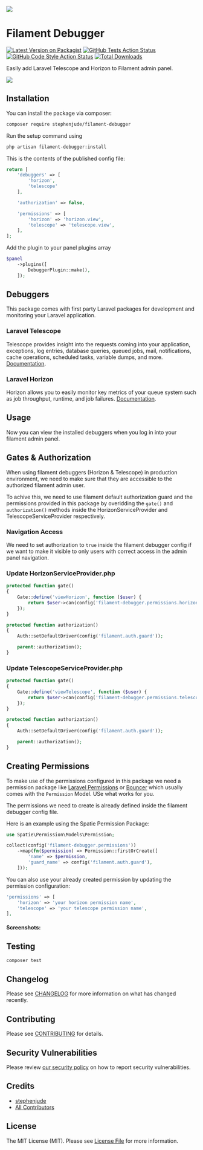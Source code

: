 ![](https://raw.githubusercontent.com/stephenjude/filament-debugger/main/art/banner.jpg)

# Filament Debugger

[![Latest Version on Packagist](https://img.shields.io/packagist/v/stephenjude/filament-debugger.svg?style=flat-square)](https://packagist.org/packages/stephenjude/filament-debugger)
[![GitHub Tests Action Status](https://img.shields.io/github/workflow/status/stephenjude/filament-debugger/run-tests?label=tests)](https://github.com/stephenjude/filament-debugger/actions?query=workflow%3Arun-tests+branch%3Amain)
[![GitHub Code Style Action Status](https://img.shields.io/github/workflow/status/stephenjude/filament-debugger/Fix%20PHP%20code%20style%20issues?label=code%20style)](https://github.com/stephenjude/filament-debugger/actions?query=workflow%3A"Fix+PHP+code+style+issues"+branch%3Amain)
[![Total Downloads](https://img.shields.io/packagist/dt/stephenjude/filament-debugger.svg?style=flat-square)](https://packagist.org/packages/stephenjude/filament-debugger)

Easily add Laravel Telescope and Horizon to Filament admin panel.

![](https://raw.githubusercontent.com/stephenjude/filament-debugger/main/art/screen1.png)

## Installation

You can install the package via composer:

```bash
composer require stephenjude/filament-debugger
```

Run the setup command using

```bash
php artisan filament-debugger:install
```

This is the contents of the published config file:

```php
return [
    'debuggers' => [
        'horizon',
        'telescope'
    ],

    'authorization' => false,

    'permissions' => [
        'horizon' => 'horizon.view',
        'telescope' => 'telescope.view',
    ],
];

```

Add the plugin to your panel plugins array

```php
$panel
    ->plugins([
        DebuggerPlugin::make(),
    ]);
```


## Debuggers
This package comes with first party Laravel packages for development and monitoring your Laravel application.

### Laravel Telescope
Telescope provides insight into the requests coming into your application, exceptions, log entries, database queries, queued jobs, mail, notifications, cache operations, scheduled tasks, variable dumps, and more. [Documentation](https://laravel.com/docs/9.x/telescope).

### Laravel Horizon
Horizon allows you to easily monitor key metrics of your queue system such as job throughput, runtime, and job failures. [Documentation](https://laravel.com/docs/9.x/horizon).
## Usage
Now you can view the installed debuggers when you log in into your filament admin panel.


## Gates & Authorization 
When using filament debuggers (Horizon & Telescope) in production environment, we need to make sure that they are accessible to the authorized filament admin user. 

To achive this, we need to use filament default authorization guard and the permissions provided in this package by overidding the `gate()` and  `authorization()` methods inside the HorizonServiceProvider and TelescopeServiceProvider respectively.

### Navigation Access
We need to set authorization to `true` inside the filament debugger config if we want to make it visible to only users with correct access in the admin panel navigation.

### Update HorizonServiceProvider.php
```php
protected function gate()
{
    Gate::define('viewHorizon', function ($user) {
        return $user->can(config('filament-debugger.permissions.horizon'));
    });
}

protected function authorization()
{
    Auth::setDefaultDriver(config('filament.auth.guard'));

    parent::authorization();
}

```

### Update TelescopeServiceProvider.php
```php
protected function gate()
{
    Gate::define('viewTelescope', function ($user) {
        return $user->can(config('filament-debugger.permissions.telescope'));
    });
}

protected function authorization()
{
    Auth::setDefaultDriver(config('filament.auth.guard'));

    parent::authorization();
}

```

## Creating Permissions
To make use of the permissions configured in this package we need a permission package like [Laravel Permissions](https://github.com/spatie/laravel-permission) or [Bouncer](https://github.com/JosephSilber/bouncer) which usually comes with the `Permission` Model. USe what works for you.

The permissions we need to create is already defined inside the filament debugger config file.

Here is an example using the Spatie Permission Package:

```php
use Spatie\Permission\Models\Permission;

collect(config('filament-debugger.permissions'))
    ->map(fn($permission) => Permission::firstOrCreate([
        'name' => $permission,
        'guard_name' => config('filament.auth.guard'),
    ]));
```
You can also use your already created permission by updating the permission configuration:
```php
'permissions' => [
    'horizon' => 'your horizon permission name',
    'telescope' => 'your telescope permission name',
],
```

####  Screenshots:


## Testing

```bash
composer test
```

## Changelog

Please see [CHANGELOG](CHANGELOG.md) for more information on what has changed recently.

## Contributing

Please see [CONTRIBUTING](https://github.com/stephenjude/.github/blob/main/CONTRIBUTING.md) for details.

## Security Vulnerabilities

Please review [our security policy](../../security/policy) on how to report security vulnerabilities.

## Credits

- [stephenjude](https://github.com/stephenjude)
- [All Contributors](../../contributors)

## License

The MIT License (MIT). Please see [License File](LICENSE.md) for more information.
